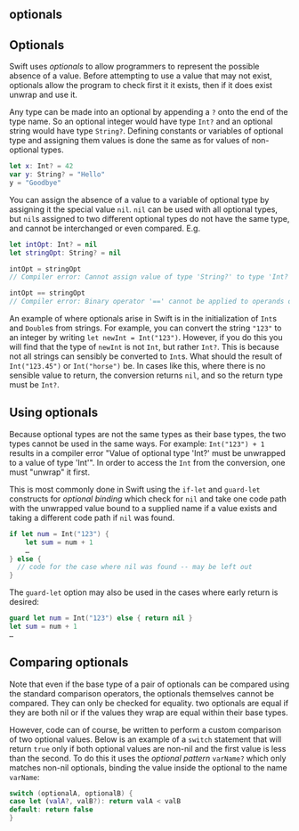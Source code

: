 ## optionals

## Optionals

Swift uses _optionals_ to allow programmers to represent the possible absence of a value. Before attempting to use a value that may not exist, optionals allow the program to check first it it exists, then if it does exist unwrap and use it.

Any type can be made into an optional by appending a `?` onto the end of the type name. So an optional integer would have type `Int?` and an optional string would have type `String?`. Defining constants or variables of optional type and assigning them values is done the same as for values of non-optional types.

```swift
let x: Int? = 42
var y: String? = "Hello"
y = "Goodbye"
```

You can assign the absence of a value to a variable of optional type by assigning it the special value `nil`. `nil` can be used with all optional types, but `nil`s assigned to two different optional types do not have the same type, and cannot be interchanged or even compared. E.g.

```swift
let intOpt: Int? = nil
let stringOpt: String? = nil

intOpt = stringOpt
// Compiler error: Cannot assign value of type 'String?' to type 'Int?'

intOpt == stringOpt
// Compiler error: Binary operator '==' cannot be applied to operands of type 'Int?' and 'String?'
```

An example of where optionals arise in Swift is in the initialization of `Int`s and `Double`s from strings. For example, you can convert the string `"123"` to an integer by writing `let newInt = Int("123")`. However, if you do this you will find that the type of `newInt` is not `Int`, but rather `Int?`. This is because not all strings can sensibly be converted to `Int`s. What should the result of `Int("123.45")` or `Int("horse")` be. In cases like this, where there is no sensible value to return, the conversion returns `nil`, and so the return type must be `Int?`.

## Using optionals

Because optional types are not the same types as their base types, the two types cannot be used in the same ways. For example:
`Int("123") + 1` results in a compiler error "Value of optional type 'Int?' must be unwrapped to a value of type 'Int'". In order to access the `Int` from the conversion, one must "unwrap" it first.

This is most commonly done in Swift using the `if-let` and `guard-let` constructs for _optional binding_ which check for `nil` and take one code path with the unwrapped value bound to a supplied name if a value exists and taking a different code path if `nil` was found.

```swift
if let num = Int("123") {
	let sum = num + 1
	…
} else {
  // code for the case where nil was found -- may be left out
}
```

The `guard-let` option may also be used in the cases where early return is desired:

```swift
guard let num = Int("123") else { return nil }
let sum = num + 1
…
```

## Comparing optionals

Note that even if the base type of a pair of optionals can be compared using the standard comparison operators, the optionals themselves cannot be compared. They can only be checked for equality. two optionals are equal if they are both nil or if the values they wrap are equal within their base types.

However, code can of course, be written to perform a custom comparison of two optional values. Below is an example of a `switch` statement that will return `true` only if both optional values are non-nil and the first value is less than the second. To do this it uses the _optional pattern_ `varName?` which only matches non-nil optionals, binding the value inside the optional to the name `varName`:

```swift
switch (optionalA, optionalB) {
case let (valA?, valB?): return valA < valB
default: return false
}
```

